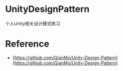 # UnityDesignPattern
个人Unity相关设计模式练习

# Reference
- [https://github.com/QianMo/Unity-Design-Pattern](https://github.com/QianMo/Unity-Design-Pattern)
